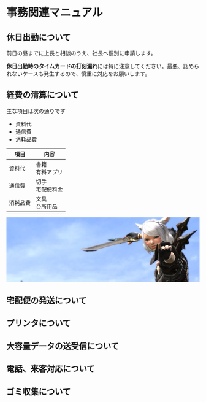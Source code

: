 # 事務関連マニュアル
## 休日出勤について
前日の昼までに上長と相談のうえ、社長へ個別に申請します。

**休日出勤時のタイムカードの打刻漏れ**には特に注意してください。最悪、認められないケースも発生するので、慎重に対応をお願いします。
## 経費の清算について
主な項目は次の通りです
- 資料代
- 通信費
- 消耗品費

|項目|内容
| -- | --
|資料代|書籍<br>有料アプリ
|通信費|切手<br>宅配便料金
|消耗品費|文具<br>台所用品

![切手代](img/sample.jpg)
## 宅配便の発送について
## プリンタについて
## 大容量データの送受信について
## 電話、来客対応について
## ゴミ収集について